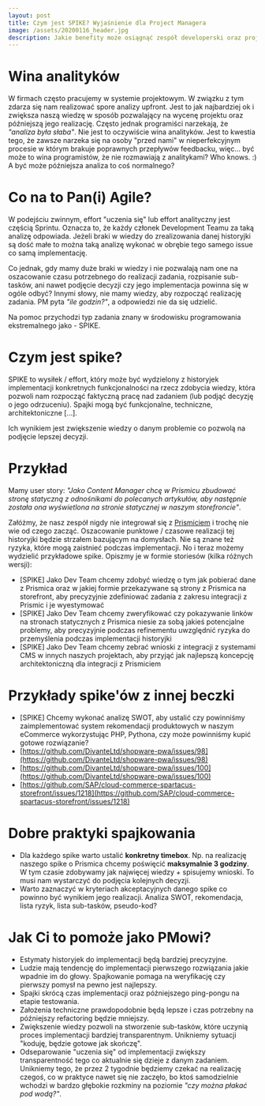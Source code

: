 ```yaml
---
layout: post
title: Czym jest SPIKE? Wyjaśnienie dla Project Managera
image: /assets/20200116_header.jpg
description: Jakie benefity może osiągnąć zespół developerski oraz project manager przez korzystanie ze spajków? 
---
```


# Wina analityków

W firmach często pracujemy w systemie projektowym. W związku z tym zdarza się nam realizować spore analizy upfront. Jest to jak najbardziej ok i zwiększa naszą wiedzę w sposób pozwalający na wycenę projektu oraz późniejszą jego realizację. Często jednak programiści narzekają, że _"analiza była słaba"_. Nie jest to oczywiście wina analityków. Jest to kwestia tego, że zawsze narzeka się na osoby "przed nami" w nieperfekcyjnym procesie w którym brakuje poprawnych przepływów feedbacku, więc... być może to wina programistów, że nie rozmawiają z analitykami? Who knows. :) A być może późniejsza analiza to coś normalnego?

# Co na to Pan(i) Agile?

W podejściu zwinnym, effort "uczenia się" lub effort analityczny jest częścią Sprintu. Oznacza to, że każdy członek Development Teamu za taką analizę odpowiada. Jeżeli braki w wiedzy do zrealizowania danej historyjki są dość małe to można taką analizę wykonać w obrębie tego samego issue co samą implementację.

Co jednak, gdy mamy duże braki w wiedzy i nie pozwalają nam one na oszacowanie czasu potrzebnego do realizacji zadania, rozpisanie sub-tasków, ani nawet podjęcie decyzji czy jego implementacja powinna się w ogóle odbyć? Innymi słowy, nie mamy wiedzy, aby rozpocząć realizację zadania. PM pyta _"ile godzin?"_, a odpowiedzi nie da się udzielić.

Na pomoc przychodzi typ zadania znany w środowisku programowania ekstremalnego jako - SPIKE.

# Czym jest spike?

SPIKE to wysiłek / effort, który może być wydzielony z historyjek implementacji konkretnych funkcjonalności na rzecz zdobycia wiedzy, która pozwoli nam rozpocząć faktyczną pracę nad zadaniem (lub podjąć decyzję o jego odrzuceniu). Spajki mogą być funkcjonalne, techniczne, architektoniczne [...]. 

Ich wynikiem jest zwiększenie wiedzy o danym problemie co pozwolą na podjęcie lepszej decyzji.

# Przykład 

Mamy user story: _"Jako Content Manager chcę w Prismicu zbudować stronę statyczną z odnośnikami do polecanych artykułów, aby następnie została ona wyświetlona na stronie statycznej w naszym storefroncie"_.

Załóżmy, że nasz zespół nigdy nie integrował się z [Prismiciem](https://prismic.io/) i trochę nie wie od czego zacząć. Oszacowanie punktowe / czasowe realizacji tej historyjki będzie strzałem bazującym na domysłach. Nie są znane też ryzyka, które mogą zaistnieć podczas implementacji. No i teraz możemy wydzielić przykładowe spike. Opiszmy je w formie storiesów (kilka różnych wersji):

* [SPIKE] Jako Dev Team chcemy zdobyć wiedzę o tym jak pobierać dane z Prismica oraz w jakiej formie przekazywane są strony z Prismica na storefront, aby precyzyjnie zdefiniować zadania z zakresu integracji z Prismic i je wyestymować
* [SPIKE] Jako Dev Team chcemy zweryfikować czy pokazywanie linków na stronach statycznych z Prismica niesie za sobą jakieś potencjalne problemy, aby precyzyjnie podczas refinementu uwzględnić ryzyka do przemyślenia podczas implementacji historyjki
* [SPIKE] Jako Dev Team chcemy zebrać wnioski z integracji z systemami CMS w innych naszych projektach, aby przyjąć jak najlepszą koncepcję architektoniczną dla integracji z Prismiciem

# Przykłady spike'ów z innej beczki

* [SPIKE] Chcemy wykonać analizę SWOT, aby ustalić czy powinniśmy zaimplementować system rekomendacji produktowych w naszym eCommerce wykorzystując PHP, Pythona, czy może powinniśmy kupić gotowe rozwiązanie?
* [https://github.com/DivanteLtd/shopware-pwa/issues/98](https://github.com/DivanteLtd/shopware-pwa/issues/98)
* [https://github.com/DivanteLtd/shopware-pwa/issues/100](https://github.com/DivanteLtd/shopware-pwa/issues/100)
* [https://github.com/SAP/cloud-commerce-spartacus-storefront/issues/1218](https://github.com/SAP/cloud-commerce-spartacus-storefront/issues/1218)

# Dobre praktyki spajkowania

* Dla każdego spike warto ustalić __konkretny timebox__. Np. na realizację naszego spike o Prismica chcemy poświęcić __maksymalnie 3 godziny__. W tym czasie zdobywamy jak najwięcej wiedzy + spisujemy wnioski. To musi nam wystarczyć do podjęcia kolejnych decyzji.
* Warto zaznaczyć w kryteriach akceptacyjnych danego spike co powinno być wynikiem jego realizacji. Analiza SWOT, rekomendacja, lista ryzyk, lista sub-tasków, pseudo-kod?

# Jak Ci to pomoże jako PMowi?

* Estymaty historyjek do implementacji będą bardziej precyzyjne.
* Ludzie mają tendencję do implementacji pierwszego rozwiązania jakie wpadnie im do głowy. Spajkowanie pomaga na weryfikację czy pierwszy pomysł na pewno jest najlepszy. 
* Spajki skrócą czas implementacji oraz późniejszego ping-pongu na etapie testowania.
* Założenia techniczne prawdopodobnie będą lepsze i czas potrzebny na późniejszy refactoring będzie mniejszy.
* Zwiększenie wiedzy pozwoli na stworzenie sub-tasków, które uczynią proces implementacji bardziej transparentnym. Unikniemy sytuacji "koduję, będzie gotowe jak skończę".
* Odseparowanie "uczenia się" od implementacji zwiększy transparentność tego co aktualnie się dzieje z danym zadaniem. Unikniemy tego, że przez 2 tygodnie będziemy czekać na realizację czegoś, co w praktyce nawet się nie zaczęło, bo ktoś samodzielnie wchodzi w bardzo głębokie rozkminy na poziomie _"czy można płakać pod wodą?"_.